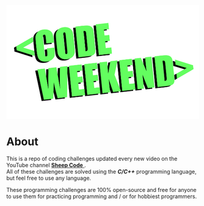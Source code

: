 <p align="center">
<img src="codeweekendtitle.png" height=300>
</p>

# About
This is a repo of coding challenges updated every new video on the YouTube channel <a href=""> **Sheep Code** </a>.
<br>
All of these challenges are solved using the ***C/C++*** programming language, but feel free to use any language.

These programming challenges are 100% open-source and free for anyone to use them for practicing programming and / or for hobbiest programmers.
